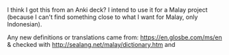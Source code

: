 I think I got this from an Anki deck? I intend to use it for a Malay project (because I can't find something close to what I want for Malay, only Indonesian).

Any new definitions or translations came from: https://en.glosbe.com/ms/en & checked with http://sealang.net/malay/dictionary.htm and 

